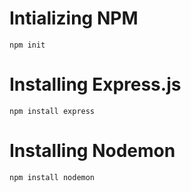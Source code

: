 # Intializing NPM
```terminal
npm init
```
# Installing Express.js
```terminal
npm install express
```
# Installing Nodemon
```terminal
npm install nodemon
```

